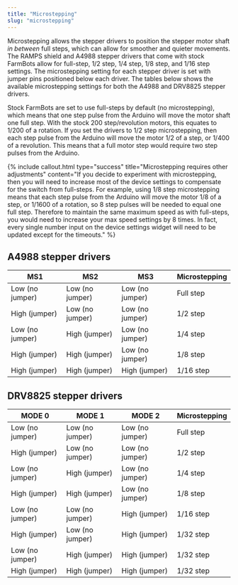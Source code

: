 ```yaml
---
title: "Microstepping"
slug: "microstepping"
---
```


Microstepping allows the stepper drivers to position the stepper motor shaft *in between* full steps, which can allow for smoother and quieter movements. The RAMPS shield and A4988 stepper drivers that come with stock FarmBots allow for full-step, 1/2 step, 1/4 step, 1/8 step, and 1/16 step settings. The microstepping setting for each stepper driver is set with jumper pins positioned below each driver. The tables below shows the available microstepping settings for both the A4988 and DRV8825 stepper drivers.

Stock FarmBots are set to use full-steps by default (no microstepping), which means that one step pulse from the Arduino will move the motor shaft one full step. With the stock 200 step/revolution motors, this equates to 1/200 of a rotation. If you set the drivers to 1/2 step microstepping, then each step pulse from the Arduino will move the motor 1/2 of a step, or 1/400 of a revolution. This means that a full motor step would require two step pulses from the Arduino.

{%
include callout.html
type="success"
title="Microstepping requires other adjustments"
content="If you decide to experiment with microstepping, then you will need to increase most of the device settings to compensate for the switch from full-steps. For example, using 1/8 step microstepping means that each step pulse from the Arduino will move the motor 1/8 of a step, or 1/1600 of a rotation, so 8 step pulses will be needed to equal one full step. Therefore to maintain the same maximum speed as with full-steps, you would need to increase your max speed settings by 8 times. In fact, every single number input on the device settings widget will need to be updated except for the timeouts."
%}

## A4988 stepper drivers

|MS1                           |MS2                           |MS3                           |Microstepping                 |
|------------------------------|------------------------------|------------------------------|------------------------------|
|Low (no jumper)               |Low (no jumper)               |Low (no jumper)               |Full step
|High (jumper)                 |Low (no jumper)               |Low (no jumper)               |1/2 step
|Low (no jumper)               |High (jumper)                 |Low (no jumper)               |1/4 step
|High (jumper)                 |High (jumper)                 |Low (no jumper)               |1/8 step
|High (jumper)                 |High (jumper)                 |High (jumper)                 |1/16 step

## DRV8825 stepper drivers

|MODE 0                        |MODE 1                        |MODE 2                        |Microstepping                 |
|------------------------------|------------------------------|------------------------------|------------------------------|
|Low (no jumper)               |Low (no jumper)               |Low (no jumper)               |Full step
|High (jumper)                 |Low (no jumper)               |Low (no jumper)               |1/2 step
|Low (no jumper)               |High (jumper)                 |Low (no jumper)               |1/4 step
|High (jumper)                 |High (jumper)                 |Low (no jumper)               |1/8 step
|Low (no jumper)               |Low (no jumper)               |High (jumper)                 |1/16 step
|High (jumper)                 |Low (no jumper)               |High (jumper)                 |1/32 step
|Low (no jumper)               |High (jumper)                 |High (jumper)                 |1/32 step
|High (jumper)                 |High (jumper)                 |High (jumper)                 |1/32 step

